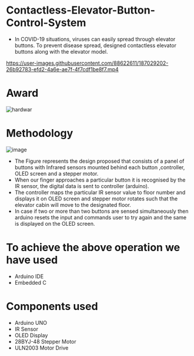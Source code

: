 # Contactless-Elevator-Button-Control-System
- In COVID-19 situations, viruses can easily spread through elevator buttons. To prevent disease spread, designed contactless elevator buttons along with the elevator model.

https://user-images.githubusercontent.com/88622611/187029202-26b92783-efd2-4a6e-ae7f-4f7cdf1be8f7.mp4

# Award
![hardwar](https://github.com/user-attachments/assets/d3c3e30a-0618-416f-a980-45e3869ce45b)

#  Methodology
 ![image](https://user-images.githubusercontent.com/88622611/187030155-43413ec1-bb5d-4089-8657-1a2c5ecb8674.png)
 - The Figure  represents the design proposed that consists of a panel of buttons
 with Infrared sensors mounted behind each button ,controller, OLED screen and a
 stepper motor.
 - When our finger approaches a particular button it is recognised by the IR sensor,
the digital data is sent to controller (arduino).
- The controller maps the particular IR sensor value to floor number and displays it
on OLED screen and stepper motor rotates such that the elevator cabin will move to
the designated floor.
- In case if two or more than two buttons are sensed simultaneously then arduino
resets the input and commands user to try again and the same is displayed on the
OLED screen.

# To achieve the above operation we have used 
 - Arduino IDE
 - Embedded C
 
# Components used 
- Arduino UNO 
- IR Sensor 
- OLED Display
- 28BYJ-48 Stepper Motor
- ULN2003 Motor Drive




























